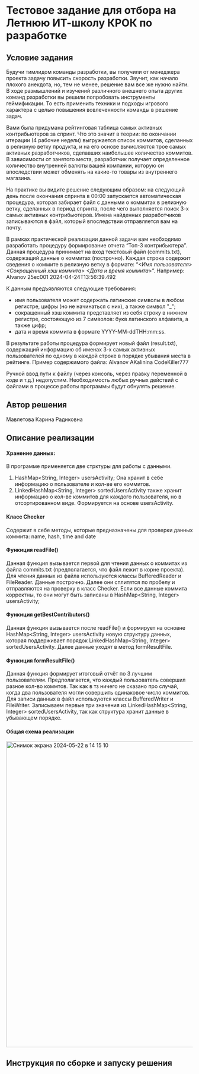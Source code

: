 # Тестовое задание для отбора на Летнюю ИТ-школу КРОК по разработке

## Условие задания
Будучи тимлидом команды разработки, вы получили от менеджера проекта задачу повысить скорость разработки. Звучит, как начало плохого анекдота, но, тем не менее, решение вам все же нужно найти. В ходе размышлений и изучений различного внешнего опыта других команд разработки вы решили попробовать инструменты геймификации. То есть применить техники и подходы игрового характера с целью повышения вовлеченности команды в решение задач.

Вами была придумана рейтинговая таблица самых активных контрибьютеров за спринт. Что это значит в теории: по окончании итерации (4 рабочие недели) выгружается список коммитов, сделанных в релизную ветку продукта, и на его основе вычисляются трое самых активных разработчиков, сделавших наибольшее количество коммитов. В зависимости от занятого места, разработчик получает определенное количество внутренней валюты вашей компании, которую он впоследствии может обменять на какие-то товары из внутреннего магазина.

На практике вы видите решение следующим образом: на следующий день после окончания спринта в 00:00 запускается автоматическая процедура, которая забирает файл с данными о коммитах в релизную ветку, сделанных в период спринта, после чего выполняется поиск 3-х самых активных контрибьютеров. Имена найденных разработчиков записываются в файл, который впоследствии отправляется вам на почту.

В рамках практической реализации данной задачи вам необходимо разработать процедуру формирование отчета “Топ-3 контрибьютера”. Данная процедура принимает на вход текстовый файл (commits.txt), содержащий данные о коммитах (построчно). Каждая строка содержит сведения о коммите в релизную ветку в формате: “_<Имя пользователя> <Сокращенный хэш коммита> <Дата и время коммита>_”.
Например: AIvanov 25ec001 2024-04-24T13:56:39.492

К данным предъявляются следующие требования:
- имя пользователя может содержать латинские символы в любом регистре, цифры (но не начинаться с них), а также символ "_";
- сокращенный хэш коммита представляет из себя строку в нижнем регистре, состояющую из 7 символов: букв латинского алфавита, а также цифр;
- дата и время коммита в формате YYYY-MM-ddTHH:mm:ss.

В результате работы процедура формирует новый файл (result.txt), содержащий информацию об именах 3-х самых активных пользователей по одному в каждой строке в порядке убывания места в рейтинге. Пример содержимого файла:
AIvanov
AKalinina
CodeKiller777

Ручной ввод пути к файлу (через консоль, через правку переменной в коде и т.д.) недопустим. Необходимость любых ручных действий с файлами в процессе работы программы будут обнулять решение.

## Автор решения
Мавлетова Карина Радиковна

## Описание реализации
#### Хранение данных:
  В программе применяется две стрктуры для работы с данными.
  1. HashMap<String, Integer> usersActivity;
     Она хранит в себе информацию о пользователе и кол-ве его коммитов.
  2. LinkedHashMap<String, Integer> sortedUsersActivity также хранит информацию о кол-ве коммитов для каждого пользователя, но в отсортированном виде. Формируется на основе usersActivity.
#### Класс Checker
  Содержит в себе методы, которые предназначены для проверки данных коммита: name, hash, time and date

#### Функиция readFile()
  Данная функция вызывается первой для чтения данных о коммитах из файла commits.txt (предполагается, что файл лежит  в корне проекта). Для чтения данных из файла используются классы BufferedReader и FileReader. Данные построчно. Далее они сплитятся по пробелу и отправляются на проверку в класс Checker. Если все данные коммита корректны, то они могут быть записаны в HashMap<String, Integer> usersActivity;

#### Функиция getBestContributors()
  Данная функция вызывается после readFile() и формирует на основне HashMap<String, Integer> usersActivity новую структуру данных, которая поддерживает порядок LinkedHashMap<String, Integer> sortedUsersActivity. Далее данные уходят в метод formResultFile.

#### Функиция formResultFile()
  Данная функция формирует итоговый отчёт по 3 лучшим пользователям. Предполагается, что каждый пользователь совершил разное кол-во коммтов. Так как в тз ничего не сказано про случай, когда два пользователя могли совершить одинаковое число коммитов.
  Для записи данных в файл используются классы BufferedWriter и FileWriter. Записываем первые три значения из LinkedHashMap<String, Integer> sortedUsersActivity, так как структура хранит данные в убывающем порядке.

#### Общая схема реализации

<img width="823" alt="Снимок экрана 2024-05-22 в 14 15 10" src="https://github.com/KamlR/school2024-test-task7/assets/115434090/34ba51a8-cf3a-4528-bb75-207cf4e58a36">


## Инструкция по сборке и запуску решения
